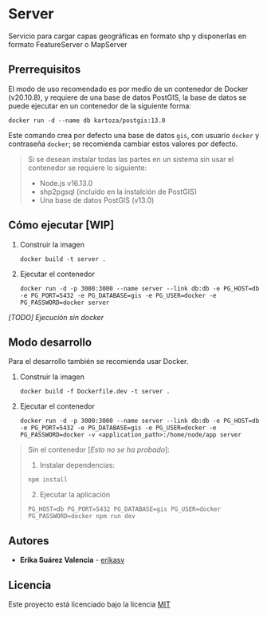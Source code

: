 # Server

Servicio para cargar capas geográficas en formato shp y disponerlas en formato FeatureServer o MapServer

## Prerrequisitos
El modo de uso recomendado es por medio de un contenedor de Docker (v20.10.8), y requiere de una base de datos PostGIS, la base de datos se puede ejecutar en un contenedor de la siguiente forma:
```
docker run -d --name db kartoza/postgis:13.0
```
Este comando crea por defecto una base de datos `gis`, con usuario `docker` y contraseña `docker`; se recomienda cambiar estos valores por defecto.

>Si se desean instalar todas las partes en un sistema sin usar el contenedor se requiere lo siguiente:
>- Node.js v16.13.0
>- shp2pgsql (incluído en la instalción de PostGIS)
>- Una base de datos PostGIS (v13.0)

## Cómo ejecutar [WIP]
1. Construir la imagen
    ```
    docker build -t server .
    ```
2. Ejecutar el contenedor
    ```
    docker run -d -p 3000:3000 --name server --link db:db -e PG_HOST=db -e PG_PORT=5432 -e PG_DATABASE=gis -e PG_USER=docker -e PG_PASSWORD=docker server
    ```
_[TODO] Ejecución sin docker_

## Modo desarrollo
Para el desarrollo también se recomienda usar Docker.
1. Construir la imagen
    ```
    docker build -f Dockerfile.dev -t server .
    ```
2. Ejecutar el contenedor
    ```
    docker run -d -p 3000:3000 --name server --link db:db -e PG_HOST=db -e PG_PORT=5432 -e PG_DATABASE=gis -e PG_USER=docker -e PG_PASSWORD=docker -v <application_path>:/home/node/app server
    ```

>Sin el contenedor [_Esto no se ha probado_]:
>1. Instalar dependencias:
>```
>npm install
>```
>2. Ejecutar la aplicación
>```
>PG_HOST=db PG_PORT=5432 PG_DATABASE=gis PG_USER=docker PG_PASSWORD=docker npm run dev
>```

## Autores
* **Erika Suárez Valencia** - [erikasv](https://github.com/erikasv)

## Licencia
Este proyecto está licenciado bajo la licencia [MIT](LICENSE)
